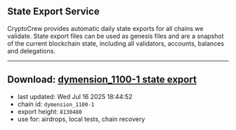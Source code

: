 ## State Export Service
CryptoCrew provides automatic daily state exports for all chains we validate. State export files can be used as genesis files and are a snapshot of the current blockchain state, including all validators, accounts, balances and delegations.

---
**Download: [dymension_1100-1 state export](https://dl-eu2.ccvalidators.com/SERVICE/dymension/dymension_1100-1_export_8130480.json)**
---

- last updated: Wed Jul 16 2025 18:44:52
- chain id: `dymension_1100-1`
- export height: `8130480`
- use for: airdrops, local tests, chain recovery
